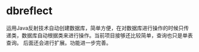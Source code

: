 # dbreflect
运用Java反射技术自动创建数据库，简单方便，在对数据库进行操作的时候只传递类，数据库自动根据类来进行操作。当前项目接够还比较简单，查询也只是单表查询。
后面还会进行扩展。功能进一步完善。
